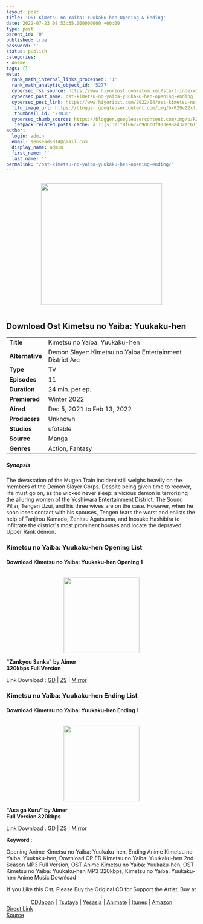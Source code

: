 ```yaml
---
layout: post
title: 'OST Kimetsu no Yaiba: Yuukaku-hen Opening & Ending'
date: 2022-07-23 08:53:35.000000000 +00:00
type: post
parent_id: '0'
published: true
password: ''
status: publish
categories:
- Anime
tags: []
meta:
  rank_math_internal_links_processed: '1'
  rank_math_analytic_object_id: '5277'
  cyberseo_rss_source: https://www.hiyoriost.com/atom.xml?start-index=1
  cyberseo_post_name: ost-kimetsu-no-yaiba-yuukaku-hen-opening-ending
  cyberseo_post_link: https://www.hiyoriost.com/2022/04/ost-kimetsu-no-yaiba-yuukaku-hen.html
  fifu_image_url: https://blogger.googleusercontent.com/img/b/R29vZ2xl/AVvXsEhCM21h_2z0lJYN1qsMz3kZ4pe5fx8BOUbOfhEHnYvxElCMg_xUtMIQDBc7G1uTUKJ3tmpcpZELhZmUSQnW_Ommbliahv7ctlLEWlVbDwQLpeILmaICSjxxjcZhSLsgpJmGo8x0n3XQwmibNWqGZLa4kijnEqitibcKp_piFC4E9ULJt_0Udl-32Dte/s320/Kimetsu_no_Yaiba_Y_kaku_hen_TV_Series-679438642-large.jpg
  _thumbnail_id: '27830'
  cyberseo_thumb_source: https://blogger.googleusercontent.com/img/b/R29vZ2xl/AVvXsEhCM21h_2z0lJYN1qsMz3kZ4pe5fx8BOUbOfhEHnYvxElCMg_xUtMIQDBc7G1uTUKJ3tmpcpZELhZmUSQnW_Ommbliahv7ctlLEWlVbDwQLpeILmaICSjxxjcZhSLsgpJmGo8x0n3XQwmibNWqGZLa4kijnEqitibcKp_piFC4E9ULJt_0Udl-32Dte/s320/Kimetsu_no_Yaiba_Y_kaku_hen_TV_Series-679438642-large.jpg
  _jetpack_related_posts_cache: a:1:{s:32:"8f6677c9d6b0f903e98ad32ec61f8deb";a:2:{s:7:"expires";i:1658621066;s:7:"payload";a:3:{i:0;a:1:{s:2:"id";i:24819;}i:1;a:1:{s:2:"id";i:26278;}i:2;a:1:{s:2:"id";i:26281;}}}}
author:
  login: admin
  email: senseads014@gmail.com
  display_name: admin
  first_name: ''
  last_name: ''
permalink: "/ost-kimetsu-no-yaiba-yuukaku-hen-opening-ending/"
---
```

<div class="separator" style="clear: both;"><a href="https://blogger.googleusercontent.com/img/b/R29vZ2xl/AVvXsEhCM21h_2z0lJYN1qsMz3kZ4pe5fx8BOUbOfhEHnYvxElCMg_xUtMIQDBc7G1uTUKJ3tmpcpZELhZmUSQnW_Ommbliahv7ctlLEWlVbDwQLpeILmaICSjxxjcZhSLsgpJmGo8x0n3XQwmibNWqGZLa4kijnEqitibcKp_piFC4E9ULJt_0Udl-32Dte/s1200/Kimetsu_no_Yaiba_Y_kaku_hen_TV_Series-679438642-large.jpg" style="display: block; padding: 1em 0; text-align: center; "><img alt border="0" data-original-height="1200" data-original-width="808" height="320" src="{{ site.baseurl }}/assets/2022/07/Kimetsu_no_Yaiba_Y_kaku_hen_TV_Series-679438642-large.jpg" /></a></div>
<div class="judulanime">
<h2>Download Ost Kimetsu no Yaiba: Yuukaku-hen</h2>
</div>
<div class="info2" id="Info">
<table>
<tbody>
<tr>
<td class="tablex"><b>Title</b> </td>
<td>Kimetsu no Yaiba: Yuukaku-hen</td>
</tr>
<tr>
<td class="tablex"><b>Alternative</b> </td>
<td>Demon Slayer: Kimetsu no Yaiba Entertainment District Arc</td>
</tr>
<tr>
<td class="tablex"><b>Type</b> </td>
<td>TV</td>
</tr>
<tr>
<td class="tablex"><b>Episodes</b> </td>
<td>11</td>
</tr>
<tr>
<td class="tablex"><b>Duration</b> </td>
<td>24 min. per ep.</td>
</tr>
<tr>
<td class="tablex"><b>Premiered</b> </td>
<td>Winter 2022</td>
</tr>
<tr>
<td class="tablex"><b>Aired</b> </td>
<td>Dec 5, 2021 to Feb 13, 2022</td>
</tr>
<tr>
<td class="tablex"><b>Producers</b> </td>
<td>Unknown</td>
</tr>
<tr>
<td class="tablex"><b>Studios</b> </td>
<td>ufotable</td>
</tr>
<tr>
<td class="tablex"><b>Source</b> </td>
<td>Manga</td>
</tr>
<tr>
<td class="tablex"><b>Genres</b> </td>
<td>Action, Fantasy</td>
</tr>
</tbody>
</table>
</div>
<div class="sinopsis">
<h5>Synopsis</h5>
</div>
<div class="deskripsi">
<p>The devastation of the Mugen Train incident still weighs heavily on the members of the Demon Slayer Corps. Despite being given time to recover, life must go on, as the wicked never sleep: a vicious demon is terrorizing the alluring women of the Yoshiwara Entertainment District. The Sound Pillar, Tengen Uzui, and his three wives are on the case. However, when he soon loses contact with his spouses, Tengen fears the worst and enlists the help of Tanjirou Kamado, Zenitsu Agatsuma, and Inosuke Hashibira to infiltrate the district's most prominent houses and locate the depraved Upper Rank demon.</p>
</div>
<div class="listz">
<h3>Kimetsu no Yaiba: Yuukaku-hen Opening List</h3>
</div>
<div class="listz2">
<div class="listz1">
<h4>Download Kimetsu no Yaiba: Yuukaku-hen Opening 1</h4>
</div>
<div class="listz2">
<div class="separator" style="clear: both;"><a href="https://blogger.googleusercontent.com/img/b/R29vZ2xl/AVvXsEj6hqGtutv5rtfME9H9uo_CAPmBuRcVo2hsr_0s3qgOqEqwCeNeD3YhXnAgbcgkNfMSfo-njnRL2hs66PUQ2yZKtVNx7NfCI13U21tifWa2nAEHC6Lx8qY2bgSHgBbq2D0RUdylnyMX7fNN_Wf7eIsAXioHeWM7P7oVJZwGdMPk0TobVYMtD7o0fxy_/s798/cover%20%2891%29.jpg" style="display: block; padding: 1em 0; text-align: center; "><img alt border="0" data-original-height="702" data-original-width="798" src="{{ site.baseurl }}/assets/2022/07/cover%20%2891%29.jpg" width="200" /></a></div>
</div>
<div class="listz2"><b>"Zankyou Sanka" by Aimer<br />320kbps Full Version</b>
<p>Link Download : <a href="https://drive.google.com/file/d/1wTQ_MapboUDKRJMUG1QoPsUJo6r22php/view?usp=drivesdk" rel="nofollow noopener" target="_blank">GD</a> | <a href="https://www23.zippyshare.com/v/uu8m6NBj/file.html" rel="nofollow noopener" target="_blank">ZS</a> | <a href="https://mir.cr/0HSAFWHJ" rel="nofollow noopener" target="_blank">Mirror</a></p>
</div>
</div>
<div class="listz">
<h3>Kimetsu no Yaiba: Yuukaku-hen Ending List</h3>
</div>
<div class="listz2">
<div class="listz1">
<h4>Download Kimetsu no Yaiba: Yuukaku-hen Ending 1</h4>
</div>
<div class="listz2">
<div class="separator" style="clear: both;"><a href="https://blogger.googleusercontent.com/img/b/R29vZ2xl/AVvXsEhWW7p0N2H9shqS0Cz-XrbIybEcfserKzRqtlZjZjdSIeZWxzQmceDNo5oiB8duOmmAY2pFaxHr2Hh41pMgryRfbdDjinOFVA92tgXF5VXjHjp1taX8Ku0uDiTLTDjAQt4l9uu8qFpaF_Q3w-ywPxgtqjnl1-T0VSC1hUji_840HDhKK5AJH2jVfEcF/s923/cover%20%2892%29.jpg" style="display: block; padding: 1em 0; text-align: center; "><img alt border="0" data-original-height="782" data-original-width="923" src="{{ site.baseurl }}/assets/2022/07/cover%20%2892%29.jpg" width="200" /></a></div>
</div>
<div class="listz2"><b>"Asa ga Kuru" by Aimer<br />Full Version 320kbps</b>
<p>Link Download : <a href="https://drive.google.com/file/d/1EqecECepZFdEDNL-sqIC4k93LQ1Rh-HE/view?usp=drivesdk" rel="nofollow noopener" target="_blank">GD</a> | <a href="https://www52.zippyshare.com/v/yF0gXcRL/file.html" rel="nofollow noopener" target="_blank">ZS</a> | <a href="https://mir.cr/U5ZTIJ75" rel="nofollow noopener" target="_blank">Mirror</a></p>
</div>
</div>
<p><b>Keyword : </b>
<div class="tagser">Opening Anime Kimetsu no Yaiba: Yuukaku-hen, Ending Anime Kimetsu no Yaiba: Yuukaku-hen, Download OP ED Kimetsu no Yaiba: Yuukaku-hen 2nd Season MP3 Full Version, OST Anime Kimetsu no Yaiba: Yuukaku-hen, OST Kimetsu no Yaiba: Yuukaku-hen MP3 320kbps, Kimetsu no Yaiba: Yuukaku-hen Anime Music Download</div>
<p> 
<div class="buycd" align="center">If you Like this Ost, Please Buy the Original CD for Support the Artist, Buy at : <br /><a href="https://www.cdjapan.co.jp/" target="_blank" rel="noopener">CDJapan</a> | <a href="https://shop.tsutaya.co.jp/" target="_blank" rel="noopener">Tsutaya</a> | <a href="https://www.yesasia.com/" target="_blank" rel="noopener">Yesasia</a> | <a href="https://www.animate-onlineshop.jp/" target="_blank" rel="noopener">Animate</a> | <a href="https://www.apple.com/jp/itunes" target="_blank" rel="noopener">Itunes</a> | <a href="https://amazon.co.jp/" target="_blank" rel="noopener">Amazon</a>
</div>
<link rel="stylesheet" href="https://cdnjs.cloudflare.com/ajax/libs/font-awesome/4.7.0/css/font-awesome.min.css" />
<div class="divbtn"> <a href="https://handymansurrender.com/fihup8buzv?key=94550f7ce39444073321dde3b8782f97" class="btn"><i class="fa fa-download"></i> Direct Link</a> <br /><a href="https://www.hiyoriost.com/2022/04/ost-kimetsu-no-yaiba-yuukaku-hen.html">Source</a> </div>
